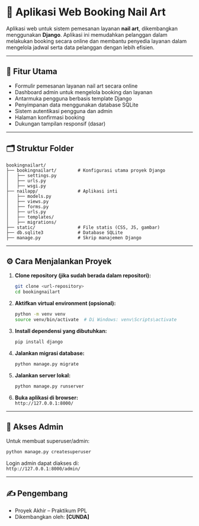 
# 💅 Aplikasi Web Booking Nail Art

Aplikasi web untuk sistem pemesanan layanan **nail art**, dikembangkan menggunakan **Django**. Aplikasi ini memudahkan pelanggan dalam melakukan booking secara online dan membantu penyedia layanan dalam mengelola jadwal serta data pelanggan dengan lebih efisien.

---

## 📌 Fitur Utama

- Formulir pemesanan layanan nail art secara online
- Dashboard admin untuk mengelola booking dan layanan
- Antarmuka pengguna berbasis template Django
- Penyimpanan data menggunakan database SQLite
- Sistem autentikasi pengguna dan admin
- Halaman konfirmasi booking
- Dukungan tampilan responsif (dasar)

---

## 🗂️ Struktur Folder

```
bookingnailart/
├── bookingnailart/        # Konfigurasi utama proyek Django
│   ├── settings.py
│   ├── urls.py
│   ├── wsgi.py
├── nailapp/               # Aplikasi inti
│   ├── models.py
│   ├── views.py
│   ├── forms.py
│   ├── urls.py
│   ├── templates/
│   ├── migrations/
├── static/                # File statis (CSS, JS, gambar)
├── db.sqlite3             # Database SQLite
├── manage.py              # Skrip manajemen Django
```

---

## ⚙️ Cara Menjalankan Proyek

1. **Clone repository (jika sudah berada dalam repositori):**

   ```bash
   git clone <url-repository>
   cd bookingnailart
   ```

2. **Aktifkan virtual environment (opsional):**

   ```bash
   python -m venv venv
   source venv/bin/activate  # Di Windows: venv\Scripts\activate
   ```

3. **Install dependensi yang dibutuhkan:**

   ```bash
   pip install django
   ```

4. **Jalankan migrasi database:**

   ```bash
   python manage.py migrate
   ```

5. **Jalankan server lokal:**

   ```bash
   python manage.py runserver
   ```

6. **Buka aplikasi di browser:**  
   `http://127.0.0.1:8000/`

---

## 🔐 Akses Admin

Untuk membuat superuser/admin:

```bash
python manage.py createsuperuser
```

Login admin dapat diakses di:  
`http://127.0.0.1:8000/admin/`

---


## ✍️ Pengembang

- Proyek Akhir – Praktikum PPL
- Dikembangkan oleh: **[CUNDA]**
